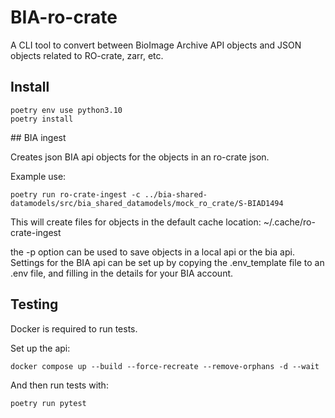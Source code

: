 # BIA-ro-crate
A CLI tool to convert between BioImage Archive API objects and JSON objects related to RO-crate, zarr, etc.


## Install
```
poetry env use python3.10
poetry install
```

## BIA ingest 

Creates json BIA api objects for the objects in an ro-crate json.

Example use:

```
poetry run ro-crate-ingest -c ../bia-shared-datamodels/src/bia_shared_datamodels/mock_ro_crate/S-BIAD1494
```

This will create files for objects in the default cache location: ~/.cache/ro-crate-ingest


the -p option can be used to save objects in a local api or the bia api. Settings for the BIA api can be set up by copying the .env_template file to an .env file, and filling in the details for your BIA account.


## Testing

Docker is required to run tests. 

Set up the api:

    docker compose up --build --force-recreate --remove-orphans -d --wait

And then run tests with:

    poetry run pytest
